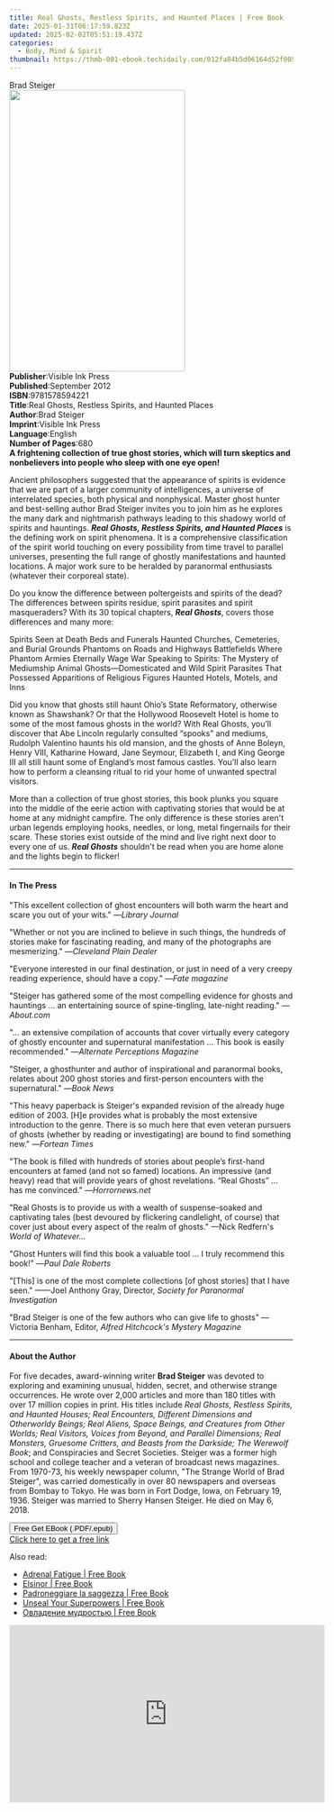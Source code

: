 ```yaml
---
title: Real Ghosts, Restless Spirits, and Haunted Places | Free Book
date: 2025-01-31T06:17:59.823Z
updated: 2025-02-02T05:51:19.437Z
categories:
  - Body, Mind & Spirit
thumbnail: https://thmb-001-ebook.techidaily.com/012fa84b5d06164d52f00543db7e5bfc0f058ccbd270756cad3455b75e0de936.jpg
---
```

<main id="book-container">
  <div class="flex flex-col">
    <div class="book-brief flex-1 py-6 px-4 sm:p-6 md:py-10 md:px-8">
      <!-- brief-->
      <div class="book-brief-main">Brad Steiger</div>
    </div>
    <div
      class="book-meta-info flex-1 grid gap-4 col-start-1 col-end-3 row-start-1 sm:mb-6 sm:grid-cols-4 lg:gap-6 lg:col-start-2 lg:row-end-6 lg:row-span-6 lg:mb-0"
    >
      <div
        class="book-meta-info-left place-content-center mt-4 p-4 text-sm leading-6 col-start-2 col-span-2 dark:text-slate-400"
      >
        <img
          class="w-full h-500 object-cover rounded-lg sm:h-255 sm:col-span-2 lg:col-span-full"
          src="https://img-001-ebook.techidaily.com/0038a6f1a327ab176e38926a8e5de0afe68805c374860dbd5192919ba46a7870.jpg"
          alt=""
          width="312"
          height="500"
        />
      </div>
      <div
        class="book-meta-info-right mt-2 col-start-1 row-start-2 col-span-3 self-center"
      >
        <!-- meta data  -->
        <div class="flex flex-col px-4 md:px-8">
          <div class="flex-1">
            <strong>Publisher</strong>:<span class="px-2"
              >Visible Ink Press</span
            >
          </div>
          <div class="flex-1">
            <strong>Published</strong>:<span class="px-2">September 2012</span>
          </div>
          <div class="flex-1">
            <strong>ISBN</strong>:<span class="px-2">9781578594221</span>
          </div>
          <div class="flex-1">
            <strong>Title</strong>:<span class="px-2"
              >Real Ghosts, Restless Spirits, and Haunted Places</span
            >
          </div>
          <div class="flex-1">
            <strong>Author</strong>:<span class="px-2">Brad Steiger</span>
          </div>
          <div class="flex-1">
            <strong>Imprint</strong>:<span class="px-2">Visible Ink Press</span>
          </div>
          <div class="flex-1">
            <strong>Language</strong>:<span class="px-2">English</span>
          </div>
          <div class="flex-1">
            <strong>Number of Pages</strong>:<span class="px-2">680</span>
          </div>
        </div>
      </div>
    </div>
    <div class="book-description flex-1 py-6 px-4 sm:p-6 md:py-10 md:px-8">
      <div class="book-description-main">
        <div accordion-content="" id="description">
          <b
            >A frightening collection of true ghost stories, which will turn
            skeptics and nonbelievers into people who sleep with one eye
            open!</b
          >
          <p>
            Ancient philosophers suggested that the appearance of spirits is
            evidence that we are part of a larger community of intelligences, a
            universe of interrelated species, both physical and nonphysical.
            Master ghost hunter and best-selling author Brad Steiger invites you
            to join him as he explores the many dark and nightmarish pathways
            leading to this shadowy world of spirits and hauntings.
            <b><i>Real Ghosts, Restless Spirits, and Haunted Places</i></b> is
            the defining work on spirit phenomena. It is a comprehensive
            classification of the spirit world touching on every possibility
            from time travel to parallel universes, presenting the full range of
            ghostly manifestations and haunted locations. A major work sure to
            be heralded by paranormal enthusiasts (whatever their corporeal
            state).
          </p>
          <p>
            Do you know the difference between poltergeists and spirits of the
            dead? The differences between spirits residue, spirit parasites and
            spirit masqueraders? With its 30 topical chapters,
            <i><b>Real Ghosts</b></i
            >, covers those differences and many more:
          </p>
          Spirits Seen at Death Beds and Funerals Haunted Churches, Cemeteries,
          and Burial Grounds Phantoms on Roads and Highways Battlefields Where
          Phantom Armies Eternally Wage War Speaking to Spirits: The Mystery of
          Mediumship Animal Ghosts—Domesticated and Wild Spirit Parasites That
          Possessed Apparitions of Religious Figures Haunted Hotels, Motels, and
          Inns
          <p>
            Did you know that ghosts still haunt Ohio’s State Reformatory,
            otherwise known as Shawshank? Or that the Hollywood Roosevelt Hotel
            is home to some of the most famous ghosts in the world? With Real
            Ghosts, you’ll discover that Abe Lincoln regularly consulted
            “spooks” and mediums, Rudolph Valentino haunts his old mansion, and
            the ghosts of Anne Boleyn, Henry VIII, Katharine Howard, Jane
            Seymour, Elizabeth I, and King George III all still haunt some of
            England’s most famous castles. You’ll also learn how to perform a
            cleansing ritual to rid your home of unwanted spectral visitors.
          </p>
          <p>
            More than a collection of true ghost stories, this book plunks you
            square into the middle of the eerie action with captivating stories
            that would be at home at any midnight campfire. The only difference
            is these stories aren't urban legends employing hooks, needles, or
            long, metal fingernails for their scare. These stories exist outside
            of the mind and live right next door to every one of us.
            <b><i>Real Ghosts</i></b> shouldn't be read when you are home alone
            and the lights begin to flicker!
          </p>
        </div>
        <div class="accordion-fader"></div>
      </div>
    </div>
    <div class="book-excerpts flex-1 py-6 px-4 sm:p-6 md:py-10 md:px-8">
      <!-- excerpts-->
      <div class="book-excerpts-main">
        <hr />
        <h4 class="placeholder placeholder-heading">
          <span>In The Press</span>
        </h4>
        <p>
          "This excellent collection of ghost encounters will both warm the
          heart and scare you out of your wits." —<i>Library Journal</i>
        </p>
        <p>
          "Whether or not you are inclined to believe in such things, the
          hundreds of stories make for fascinating reading, and many of the
          photographs are mesmerizing." —<i>Cleveland Plain Dealer</i>
        </p>
        <p>
          "Everyone interested in our final destination, or just in need of a
          very creepy reading experience, should have a copy." —<i
            >Fate magazine</i
          >
        </p>
        <p>
          "Steiger has gathered some of the most compelling evidence for ghosts
          and hauntings ... an entertaining source of spine-tingling, late-night
          reading." —<i>About.com</i>
        </p>
        <p>
          "… an extensive compilation of accounts that cover virtually every
          category of ghostly encounter and supernatural manifestation … This
          book is easily recommended." —<i>Alternate Perceptions Magazine</i>
        </p>
        <p>
          "Steiger, a ghosthunter and author of inspirational and paranormal
          books, relates about 200 ghost stories and first-person encounters
          with the supernatural." —<i>Book News</i>
        </p>
        <p>
          "This heavy paperback is Steiger's expanded revision of the already
          huge edition of 2003. [H]e provides what is probably the most
          extensive introduction to the genre. There is so much here that even
          veteran pursuers of ghosts (whether by reading or investigating) are
          bound to find something new." —<i>Fortean Times</i>
        </p>
        <p>
          "The book is filled with hundreds of stories about people’s first-hand
          encounters at famed (and not so famed) locations. An impressive (and
          heavy) read that will provide years of ghost revelations. “Real
          Ghosts” … has me convinced." —<i>Horrornews.net</i>
        </p>
        <p>
          "Real Ghosts is to provide us with a wealth of suspense-soaked and
          captivating tales (best devoured by flickering candlelight, of course)
          that cover just about every aspect of the realm of ghosts." —Nick
          Redfern's <i>World of Whatever…</i>
        </p>
        <p>
          "Ghost Hunters will find this book a valuable tool ... I truly
          recommend this book!" —<i>Paul Dale Roberts</i>
        </p>
        <p>
          "[This] is one of the most complete collections [of ghost stories]
          that I have seen." ——Joel Anthony Gray, Director,
          <i>Society for Paranormal Investigation</i>
        </p>
        <p>
          "Brad Steiger is one of the few authors who can give life to ghosts"
          —Victoria Benham, Editor, <i>Alfred Hitchcock's Mystery Magazine</i>
        </p>
        <p></p>
      </div>
    </div>
    <div class="book-about-author flex-1 py-6 px-4 sm:p-6 md:py-10 md:px-8">
      <!-- about author-->
      <div class="book-main-author-main">
        <hr />
        <h4 class="placeholder placeholder-heading">
          <span>About the Author</span>
        </h4>
        <p>
          For five decades, award-winning writer <b>Brad Steiger</b> was devoted
          to exploring and examining unusual, hidden, secret, and otherwise
          strange occurrences. He wrote over 2,000 articles and more than 180
          titles with over 17 million copies in print. His titles include
          <i
            >Real Ghosts, Restless Spirits, and Haunted Houses; Real Encounters,
            Different Dimensions and Otherworldy Beings; Real Aliens, Space
            Beings, and Creatures from Other Worlds; Real Visitors, Voices from
            Beyond, and Parallel Dimensions; Real Monsters, Gruesome Critters,
            and Beasts from the Darkside; The Werewolf Book</i
          >; and Conspiracies and Secret Societies. Steiger was a former high
          school and college teacher and a veteran of broadcast news magazines.
          From 1970-73, his weekly newspaper column, "The Strange World of Brad
          Steiger", was carried domestically in over 80 newspapers and overseas
          from Bombay to Tokyo. He was born in Fort Dodge, Iowa, on February 19,
          1936. Steiger was married to Sherry Hansen Steiger. He died on May 6,
          2018.
        </p>
      </div>
    </div>
    <div class="book-free-get flex-1 py-6 px-4 sm:p-6 md:py-10 md:px-8">
      <button
        id="btn-free-get"
        class="bg-blue-500 hover:bg-blue-700 text-white font-bold py-2 px-4 rounded"
      >
        Free Get EBook (.PDF/.epub)
      </button>
      <div id="countdown-display" class="px-2 text-lg mt-2"></div>
      <a
        id="free-link"
        class="hidden bg-blue-500 hover:bg-blue-700 text-white font-bold py-2 px-4 rounded"
        href="https://www.ebooks.com/en-us/book/96489645/real-ghosts-restless-spirits-and-haunted-places/brad-steiger/"
        target="_blank"
        >Click here to get a free link</a
      >
    </div>
    <script>
      let countdownTime = 0;
      let countdownInterval = null;
      document
        .getElementById('btn-free-get')
        .addEventListener('click', startCountdown);
      function startCountdown() {
        countdownTime = new Date().getTime() + 60000 * 3;
        countdownInterval = setInterval(updateCountdown, 1000);
        document.getElementById('btn-free-get').disabled = true;
        document
          .getElementById('btn-free-get')
          .classList.add('bg-gray-500', 'cursor-not-allowed');
      }
      function updateCountdown() {
        let currentTime = new Date().getTime();
        let timeLeft = countdownTime - currentTime;
        let secondsLeft = Math.floor(timeLeft / 1000);
        document.getElementById('countdown-display').innerHTML =
          `Remaining time: ${secondsLeft} seconds.`;
        if (secondsLeft <= 0) {
          clearInterval(countdownInterval);
          document.getElementById('btn-free-get').classList.add('hidden');
          document.getElementById('free-link').classList.remove('hidden');
          document.getElementById('countdown-display').innerHTML = '';
        }
      }
    </script>
  </div>
</main>

<ins class="adsbygoogle"
      style="display:block"
      data-ad-client="ca-pub-7571918770474297"
      data-ad-slot="8358498916"
      data-ad-format="auto"
      data-full-width-responsive="true"></ins>
    

<span class="atpl-alsoreadstyle">Also read:</span>
<div><ul>
<li><a href="https://novels-ebooks.techidaily.com/211253082-9781999514327-adrenal-fatigue/"><u>Adrenal Fatigue | Free Book</u></a></li>
<li><a href="https://novels-ebooks.techidaily.com/211253022-9798986216669-elsinor/"><u>Elsinor | Free Book</u></a></li>
<li><a href="https://novels-ebooks.techidaily.com/211252856-9798868994609-padroneggiare-la-saggezza/"><u>Padroneggiare la saggezza | Free Book</u></a></li>
<li><a href="https://novels-ebooks.techidaily.com/211253151-9798988858256-unseal-your-superpowers/"><u>Unseal Your Superpowers | Free Book</u></a></li>
<li><a href="https://novels-ebooks.techidaily.com/211252857-9798868994593-ovladenie-mudrostyu/"><u>Овладение мудростью | Free Book</u></a></li>
</ul></div>

<!-- affiliate ads begin -->
<iframe width="560" height="315" src="https://www.youtube.com/embed/nlwr9LjJ-ng?si=I6UNAtfBkY2FTceu" title="YouTube video player" frameborder="0" allow="accelerometer; autoplay; clipboard-write; encrypted-media; gyroscope; picture-in-picture; web-share" referrerpolicy="strict-origin-when-cross-origin" allowfullscreen></iframe>
<!-- affiliate ads end -->

